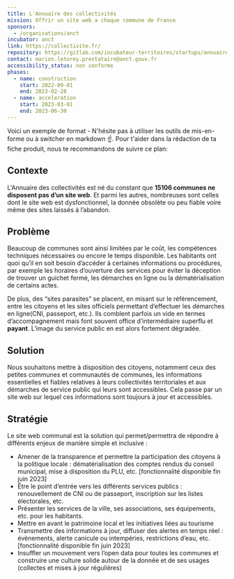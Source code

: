 ```yaml
---
title: L'Annuaire des collectivités
mission: Offrir un site web a chaque commune de France
sponsors:
  - /organisations/anct
incubator: anct
link: https://collectivite.fr/
repository: https://gitlab.com/incubateur-territoires/startups/annuaire-des-collectivites
contact: marion.letorey.prestataire@anct.gouv.fr
accessibility_status: non conforme
phases:
  - name: construction
    start: 2022-09-01
    end: 2023-02-28
  - name: acceleration
    start: 2023-03-01
    end: 2023-06-30
---
```

Voici un exemple de format  - N'hésite pas à utiliser les outils de mis-en-forme ou à switcher en markdown ☝️.
Pour t'aider dans la rédaction de ta fiche produit, nous te recommandons de suivre ce plan: 

## Contexte

L﻿'Annuaire des collectivités est né du constant que **15106 communes ne disposent pas d’un site web**. Et parmi les autres, nombreuses sont celles dont le site web est dysfonctionnel, la donnée obsolète ou peu fiable voire même des sites laissés à l’abandon.

## Problème

Beaucoup de communes sont ainsi limitées par le coût, les compétences techniques nécessaires ou encore le temps disponible. Les habitants ont quoi qu’il en soit besoin d’accéder à certaines informations ou procédures, par exemple les horaires d’ouverture des services pour éviter la déception de trouver un guichet fermé, les démarches en ligne ou la dématérialisation de certains actes.

De plus, des “sites parasites” se placent, en misant sur le référencement, entre les citoyens et les sites officiels permettant d’effectuer les démarches en ligne(CNI, passeport, etc.). Ils comblent parfois un vide en termes d’accompagnement mais font souvent office d’intermédiaire superflu et **payant**. L’image du service public en est alors fortement dégradée.

## Solution

Nous souhaitons mettre à disposition des citoyens, notamment ceux des petites communes et communautés de communes, les informations essentielles et fiables relatives à leurs collectivités territoriales et aux démarches de service public qui leurs sont accessibles. Cela passe par un site web sur lequel ces informations sont toujours à jour et accessibles.

## Stratégie

Le site web communal est la solution qui permet/permettra de répondre à différents enjeux de manière simple et inclusive :

* Amener de la transparence et permettre la participation des citoyens à la politique locale : dématérialisation des comptes rendus du conseil municipal, mise à disposition du PLU, etc. \[fonctionnalité disponible fin juin 2023]
* Être le point d’entrée vers les différents services publics : renouvellement de CNI ou de passeport, inscription sur les listes électorales, etc.
* Présenter les services de la ville, ses associations, ses équipements, etc. pour les habitants.
* Mettre en avant le patrimoine local et les initiatives liées au tourisme
* Transmettre des informations à jour, diffuser des alertes en temps réel : évènements, alerte canicule ou intempéries, restrictions d’eau, etc. \[fonctionnalité disponible fin juin 2023]
* Insuffler un mouvement vers l’open data pour toutes les communes et construire une culture solide autour de la donnée et de ses usages (collectes et mises à jour régulières)